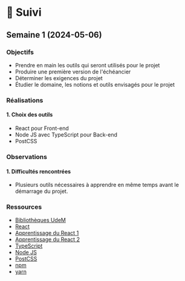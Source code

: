 # 📅 Suivi

<!-- ## Semaine 15 (2024-08-12)

### Objectifs

### Réalisations

### Observations

### Ressources

## Semaine 14 (2024-08-05)

### Objectifs

### Réalisations

### Observations

### Ressources

## Semaine 13 (2024-07-29)

### Objectifs

### Réalisations

### Observations

### Ressources

## Semaine 12 (2024-07-22)

### Objectifs

### Réalisations

### Observations

### Ressources

## Semaine 11 (2024-07-15)

### Objectifs

### Réalisations

### Observations

### Ressources

## Semaine 10 (2024-07-08)

### Objectifs

### Réalisations

### Observations

### Ressources

## Semaine 9 (2024-07-01)

### Objectifs

### Réalisations

### Observations

### Ressources

## Semaine 8 (2024-06-24)

### Objectifs

### Réalisations

### Observations

### Ressources

## Semaine 7 (2024-06-17)

### Objectifs

### Réalisations

### Observations

### Ressources

## Semaine 6 (2024-06-10)

### Objectifs

### Réalisations

### Observations

### Ressources

## Semaine 5 (2024-06-03)

### Objectifs

### Réalisations

### Observations

### Ressources

## Semaine 4 (2024-05-27)

### Objectifs

### Réalisations

### Observations

### Ressources

## Semaine 3 (2024-05-20)

### Objectifs

### Réalisations

### Observations

### Ressources

## Semaine 2 (2024-05-13)

### Objectifs

### Réalisations

### Observations

### Ressources -->

## Semaine 1 (2024-05-06)

### Objectifs

- Prendre en main les outils qui seront utilisés pour le projet
- Produire une première version de l'échéancier
- Déterminer les exigences du projet
- Étudier le domaine, les notions et outils envisagés pour le projet

### Réalisations

<!-- Description des tâches accomplies -->
#### 1. Choix des outils
- React pour Front-end
- Node JS avec TypeScript pour Back-end
- PostCSS

### Observations

<!-- Description des observations importantes (ex: remarque ou trouvaille intéressante, difficultés rencontrées) de la semaine -->
#### 1. Difficultés rencontrées
- Plusieurs outils nécessaires à apprendre en même temps avant le démarrage du projet.

### Ressources

<!-- Matériels consultés (vidéo, article, documentation, livres) -->
- [Bibliothèques UdeM](https://bib.umontreal.ca/)
- [React](https://react.dev/)
- [Apprentissage du React 1](https://www.udemy.com/course/the-complete-web-developer-zero-to-mastery/)
- [Apprentissage du React 2](https://www.udemy.com/course/the-complete-web-development-bootcamp/?couponCode=LEADERSALE24A)
- [TypeScript](https://www.typescriptlang.org/)
- [Node JS](https://nodejs.org/en)
- [PostCSS](https://postcss.org/)
- [npm](https://www.npmjs.com/)
- [yarn](https://yarnpkg.com/)
